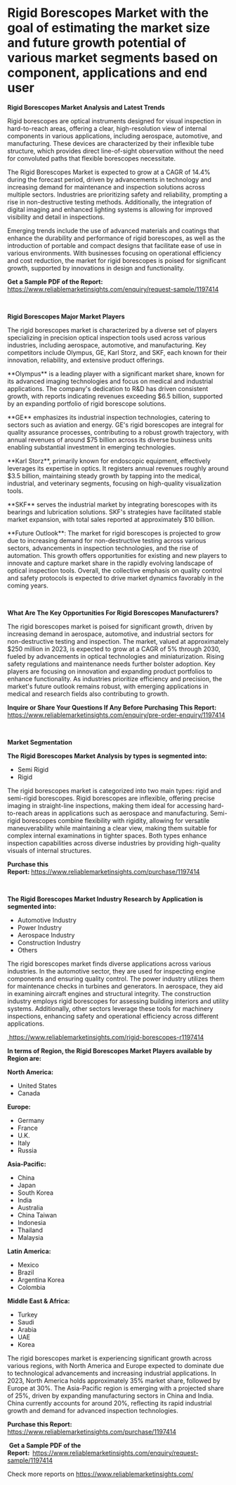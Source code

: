 <p><h1>Rigid Borescopes Market with the goal of estimating the market size and future growth potential of various market segments based on component, applications and end user</h1></p><p><strong>Rigid Borescopes Market Analysis and Latest Trends</strong></p>
<p><p>Rigid borescopes are optical instruments designed for visual inspection in hard-to-reach areas, offering a clear, high-resolution view of internal components in various applications, including aerospace, automotive, and manufacturing. These devices are characterized by their inflexible tube structure, which provides direct line-of-sight observation without the need for convoluted paths that flexible borescopes necessitate. </p><p>The Rigid Borescopes Market is expected to grow at a CAGR of 14.4% during the forecast period, driven by advancements in technology and increasing demand for maintenance and inspection solutions across multiple sectors. Industries are prioritizing safety and reliability, prompting a rise in non-destructive testing methods. Additionally, the integration of digital imaging and enhanced lighting systems is allowing for improved visibility and detail in inspections. </p><p>Emerging trends include the use of advanced materials and coatings that enhance the durability and performance of rigid borescopes, as well as the introduction of portable and compact designs that facilitate ease of use in various environments. With businesses focusing on operational efficiency and cost reduction, the market for rigid borescopes is poised for significant growth, supported by innovations in design and functionality.</p></p>
<p><strong>Get a Sample PDF of the Report:&nbsp;</strong> <a href="https://www.reliablemarketinsights.com/enquiry/request-sample/1197414?utm_campaign=1937&utm_medium=2&utm_source=Github&utm_content=ia&utm_term=19022025&utm_id=rigid-borescopes">https://www.reliablemarketinsights.com/enquiry/request-sample/1197414</a></p>
<p>&nbsp;</p>
<p><strong>Rigid Borescopes Major Market Players</strong></p>
<p><p>The rigid borescopes market is characterized by a diverse set of players specializing in precision optical inspection tools used across various industries, including aerospace, automotive, and manufacturing. Key competitors include Olympus, GE, Karl Storz, and SKF, each known for their innovation, reliability, and extensive product offerings.</p><p>**Olympus** is a leading player with a significant market share, known for its advanced imaging technologies and focus on medical and industrial applications. The company's dedication to R&D has driven consistent growth, with reports indicating revenues exceeding $6.5 billion, supported by an expanding portfolio of rigid borescope solutions.</p><p>**GE** emphasizes its industrial inspection technologies, catering to sectors such as aviation and energy. GE's rigid borescopes are integral for quality assurance processes, contributing to a robust growth trajectory, with annual revenues of around $75 billion across its diverse business units enabling substantial investment in emerging technologies.</p><p>**Karl Storz**, primarily known for endoscopic equipment, effectively leverages its expertise in optics. It registers annual revenues roughly around $3.5 billion, maintaining steady growth by tapping into the medical, industrial, and veterinary segments, focusing on high-quality visualization tools.</p><p>**SKF** serves the industrial market by integrating borescopes with its bearings and lubrication solutions. SKF's strategies have facilitated stable market expansion, with total sales reported at approximately $10 billion.</p><p>**Future Outlook**: The market for rigid borescopes is projected to grow due to increasing demand for non-destructive testing across various sectors, advancements in inspection technologies, and the rise of automation. This growth offers opportunities for existing and new players to innovate and capture market share in the rapidly evolving landscape of optical inspection tools. Overall, the collective emphasis on quality control and safety protocols is expected to drive market dynamics favorably in the coming years.</p></p>
<p>&nbsp;</p>
<p><strong>What Are The Key Opportunities For Rigid Borescopes Manufacturers?</strong></p>
<p><p>The rigid borescopes market is poised for significant growth, driven by increasing demand in aerospace, automotive, and industrial sectors for non-destructive testing and inspection. The market, valued at approximately $250 million in 2023, is expected to grow at a CAGR of 5% through 2030, fueled by advancements in optical technologies and miniaturization. Rising safety regulations and maintenance needs further bolster adoption. Key players are focusing on innovation and expanding product portfolios to enhance functionality. As industries prioritize efficiency and precision, the market's future outlook remains robust, with emerging applications in medical and research fields also contributing to growth.</p></p>
<p><strong>Inquire or Share Your Questions If Any Before Purchasing This Report:</strong> <a href="https://www.reliablemarketinsights.com/enquiry/pre-order-enquiry/1197414?utm_campaign=1937&utm_medium=2&utm_source=Github&utm_content=ia&utm_term=19022025&utm_id=rigid-borescopes">https://www.reliablemarketinsights.com/enquiry/pre-order-enquiry/1197414</a></p>
<p>&nbsp;</p>
<p><strong>Market Segmentation</strong></p>
<p><strong>The Rigid Borescopes Market Analysis by types is segmented into:</strong></p>
<p><ul><li>Semi Rigid</li><li>Rigid</li></ul></p>
<p><p>The rigid borescopes market is categorized into two main types: rigid and semi-rigid borescopes. Rigid borescopes are inflexible, offering precise imaging in straight-line inspections, making them ideal for accessing hard-to-reach areas in applications such as aerospace and manufacturing. Semi-rigid borescopes combine flexibility with rigidity, allowing for versatile maneuverability while maintaining a clear view, making them suitable for complex internal examinations in tighter spaces. Both types enhance inspection capabilities across diverse industries by providing high-quality visuals of internal structures.</p></p>
<p><strong>Purchase this Report:&nbsp;</strong><a href="https://www.reliablemarketinsights.com/purchase/1197414?utm_campaign=1937&utm_medium=2&utm_source=Github&utm_content=ia&utm_term=19022025&utm_id=rigid-borescopes">https://www.reliablemarketinsights.com/purchase/1197414</a></p>
<p>&nbsp;</p>
<p><strong>The Rigid Borescopes Market Industry Research by Application is segmented into:</strong></p>
<p><ul><li>Automotive Industry</li><li>Power Industry</li><li>Aerospace Industry</li><li>Construction Industry</li><li>Others</li></ul></p>
<p><p>The rigid borescopes market finds diverse applications across various industries. In the automotive sector, they are used for inspecting engine components and ensuring quality control. The power industry utilizes them for maintenance checks in turbines and generators. In aerospace, they aid in examining aircraft engines and structural integrity. The construction industry employs rigid borescopes for assessing building interiors and utility systems. Additionally, other sectors leverage these tools for machinery inspections, enhancing safety and operational efficiency across different applications.</p></p>
<p><a href="https://www.reliablemarketinsights.com/rigid-borescopes-r1197414?utm_campaign=1937&utm_medium=2&utm_source=Github&utm_content=ia&utm_term=19022025&utm_id=rigid-borescopes">&nbsp;https://www.reliablemarketinsights.com/rigid-borescopes-r1197414</a></p>
<p><strong>In terms of Region, the Rigid Borescopes Market Players available by Region are:</strong></p>
<p>
    <p> <strong> North America: </strong>
        <ul>
            <li>United States</li>
            <li>Canada</li>
        </ul>
        </p> 
    <p> <strong> Europe: </strong>
        <ul>
            <li>Germany</li>
            <li>France</li>
            <li>U.K.</li>
            <li>Italy</li>
            <li>Russia</li>
        </ul>
        </p> 
    <p> <strong> Asia-Pacific: </strong>
        <ul>
            <li>China</li>
            <li>Japan</li>
            <li>South Korea</li>
            <li>India</li>
            <li>Australia</li>
            <li>China Taiwan</li>
            <li>Indonesia</li>
            <li>Thailand</li>
            <li>Malaysia</li>
        </ul>
        </p> 
    <p> <strong> Latin America: </strong>
        <ul>
            <li>Mexico</li>
            <li>Brazil</li>
            <li>Argentina Korea</li>
            <li>Colombia</li>
        </ul>
        </p> 
    <p> <strong> Middle East & Africa: </strong>
        <ul>
            <li>Turkey</li>
            <li>Saudi</li>
            <li>Arabia</li>
            <li>UAE</li>
            <li>Korea</li>
        </ul>
    </p>
    </p>
<p><p>The rigid borescopes market is experiencing significant growth across various regions, with North America and Europe expected to dominate due to technological advancements and increasing industrial applications. In 2023, North America holds approximately 35% market share, followed by Europe at 30%. The Asia-Pacific region is emerging with a projected share of 25%, driven by expanding manufacturing sectors in China and India. China currently accounts for around 20%, reflecting its rapid industrial growth and demand for advanced inspection technologies.</p></p>
<p><strong>Purchase this Report: </strong><a href="https://www.reliablemarketinsights.com/purchase/1197414?utm_campaign=1937&utm_medium=2&utm_source=Github&utm_content=ia&utm_term=19022025&utm_id=rigid-borescopes">https://www.reliablemarketinsights.com/purchase/1197414</a></p>
<p>&nbsp;<strong>Get a Sample PDF of the Report:&nbsp;&nbsp;</strong><a href="https://www.reliablemarketinsights.com/enquiry/request-sample/1197414?utm_campaign=1937&utm_medium=2&utm_source=Github&utm_content=ia&utm_term=19022025&utm_id=rigid-borescopes">https://www.reliablemarketinsights.com/enquiry/request-sample/1197414</a></p>
<p><strong></strong></p>
<p>Check more reports on <a href="https://www.reliablemarketinsights.com/?utm_campaign=1937&utm_medium=2&utm_source=Github&utm_content=ia&utm_term=19022025&utm_id=rigid-borescopes">https://www.reliablemarketinsights.com/</a></p>